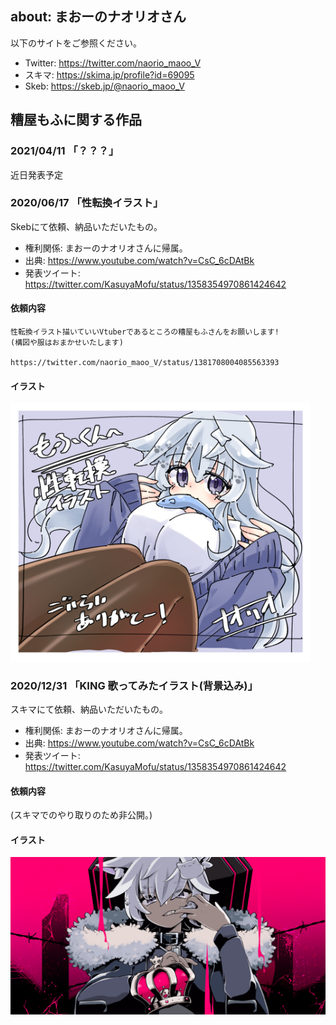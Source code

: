 ## about: まおーのナオリオさん

以下のサイトをご参照ください。

- Twitter: https://twitter.com/naorio_maoo_V
- スキマ: https://skima.jp/profile?id=69095
- Skeb: https://skeb.jp/@naorio_maoo_V

## 糟屋もふに関する作品

### 2021/04/11 「？？？」

近日発表予定

### 2020/06/17 「性転換イラスト」

Skebにて依頼、納品いただいたもの。

- 権利関係: まおーのナオリオさんに帰属。
- 出典: https://www.youtube.com/watch?v=CsC_6cDAtBk
- 発表ツイート: https://twitter.com/KasuyaMofu/status/1358354970861424642

#### 依頼内容

```
性転換イラスト描いていいVtuberであるところの糟屋もふさんをお願いします!
(構図や服はおまかせいたします)

https://twitter.com/naorio_maoo_V/status/1381708004085563393
```

#### イラスト

[<img src="./20210611_trans.png" width="480">](./20210611_trans.png)

### 2020/12/31 「KING 歌ってみたイラスト(背景込み)」

スキマにて依頼、納品いただいたもの。

- 権利関係: まおーのナオリオさんに帰属。
- 出典: https://www.youtube.com/watch?v=CsC_6cDAtBk
- 発表ツイート: https://twitter.com/KasuyaMofu/status/1358354970861424642


#### 依頼内容

(スキマでのやり取りのため非公開。)

#### イラスト

![<img src="./20201231_king.png" width="480">](./20201231_king.png)

